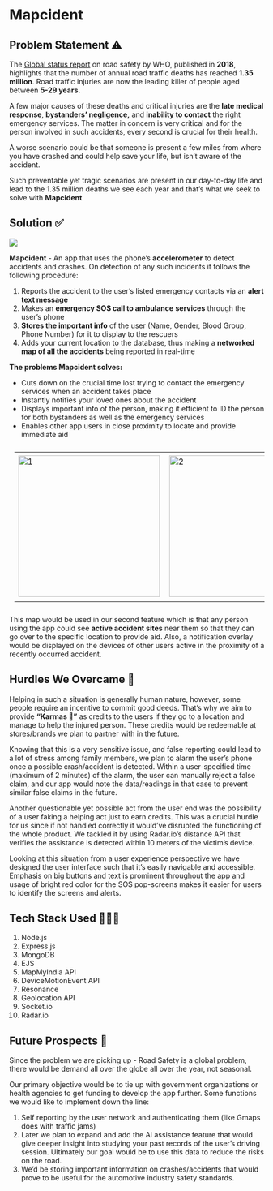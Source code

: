 # Mapcident

## Problem Statement ⚠️

The [Global status report](https://www.who.int/publications-detail-redirect/9789241565684) on road safety by WHO, published in **2018**, highlights that the number of annual road traffic deaths has reached **1.35 million**. Road traffic injuries are now the leading killer of people aged between **5-29 years.**

A few major causes of these deaths and critical injuries are the **late medical response**, **bystanders’ negligence,** and **inability to contact** the right emergency services. The matter in concern is very critical and for the person involved in such accidents, every second is crucial for their health. 

A worse scenario could be that someone is present a few miles from where you have crashed and could help save your life, but isn’t aware of the accident.

Such preventable yet tragic scenarios are present in our day-to-day life and lead to the 1.35 million deaths we see each year and that’s what we seek to solve with **Mapcident** 

## Solution ✅
<img src="https://cdn.discordapp.com/attachments/872743735388172318/929514753926238288/https3A2F2Fs3-us-west-2.png">

**Mapcident** - An app that uses the phone’s **accelerometer** to detect accidents and crashes. On detection of any such incidents it follows the following procedure:

1. Reports the accident to the user’s listed emergency contacts via an **alert text message**
2. Makes an **emergency SOS call to ambulance** **services** through the user’s phone 
3. **Stores the important info** of the user (Name, Gender, Blood Group, Phone Number) for it to display to the rescuers
4. Adds your current location to the database, thus making a **networked map of all the accidents** being reported in real-time

**The problems Mapcident solves:**

- Cuts down on the crucial time lost trying to contact the emergency services when an accident takes place
- Instantly notifies your loved ones about the accident
- Displays important info of the person, making it efficient to ID the person for both bystanders as well as the emergency services
- Enables other app users in close proximity to locate and provide immediate aid

<table style="padding:10px">
  <tr>
    <td> 
        <img src="https://cdn.discordapp.com/attachments/872743735388172318/929339678165979147/unknown.png"  alt="1" width = 279px height = auto >
    </td>
    <td>
        <img src="https://cdn.discordapp.com/attachments/872743735388172318/929339711317741568/unknown.png" align="right" alt="2" width = 279px height = auto>
    </td>
    <td>
        <img src="https://cdn.discordapp.com/attachments/766636913343463454/929123782910681188/unknown.png" alt="3" width = 288px height = auto>
    </td>
  </tr>
</table>

This map would be used in our second feature which is that any person using the app could see **active accident sites** near them so that they can go over to the specific location to provide aid. Also, a notification overlay would be displayed on the devices of other users active in the proximity of a recently occurred accident.

## Hurdles We Overcame 🚧

Helping in such a situation is generally human nature, however, some people require an incentive to commit good deeds. That’s why we aim to provide **“Karmas 🧡”** as credits to the users if they go to a location and manage to help the injured person. These credits would be redeemable at stores/brands we plan to partner with in the future.

Knowing that this is a very sensitive issue, and false reporting could lead to a lot of stress among family members, we plan to alarm the user’s phone once a possible crash/accident is detected. Within a user-specified time (maximum of 2 minutes) of the alarm, the user can manually reject a false claim, and our app would note the data/readings in that case to prevent similar false claims in the future.

Another questionable yet possible act from the user end was the possibility of a user faking a helping act just to earn credits. This was a crucial hurdle for us since if not handled correctly it would’ve disrupted the functioning of the whole product. We tackled it by using Radar.io’s distance API that verifies the assistance is detected within 10 meters of the victim’s device.

Looking at this situation from a user experience perspective we have designed the user interface such that it’s easily navigable and accessible. Emphasis on big buttons and text is prominent throughout the app and usage of bright red color for the SOS pop-screens makes it easier for users to identify the screens and alerts.

## Tech Stack Used 👨🏻‍💻

1. Node.js
2. Express.js
3. MongoDB
4. EJS
5. MapMyIndia API
6. DeviceMotionEvent API
7. Resonance
8. Geolocation API 
9. Socket.io
10. Radar.io

## Future Prospects 🔮

Since the problem we are picking up - Road Safety is a global problem, there would be demand all over the globe all over the year, not seasonal.

Our primary objective would be to tie up with government organizations or health agencies to get funding to develop the app further. Some functions we would like to implement down the line:

1. Self reporting by the user network and authenticating them (like Gmaps does with traffic jams)
2. Later we plan to expand and add the AI assistance feature that would give deeper insight into studying your past records of the user’s driving session. Ultimately our goal would be to use this data to reduce the risks on the road.
3. We’d be storing important information on crashes/accidents that would prove to be useful for the automotive industry safety standards.